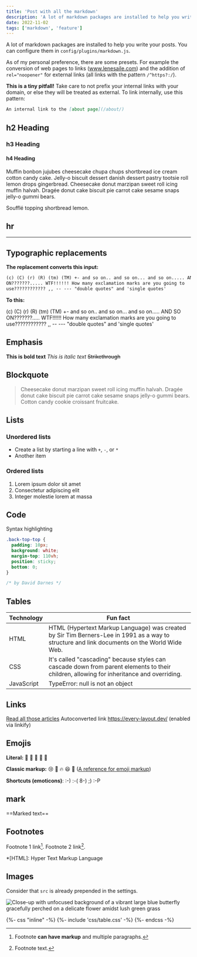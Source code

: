 ```yaml
---
title: 'Post with all the markdown'
description: 'A lot of markdown packages are installed to help you write your posts. All presets are personal preference.'
date: 2022-11-02
tags: ['markdown', 'feature']
---
```


A lot of markdown packages are installed to help you write your posts. You can
configure them in `config/plugins/markdown.js`.

As of my personal preference, there are some presets. For example the conversion
of web pages to links (www.lenesaile.com) and the addition of `rel="noopener"`
for external links (all links with the pattern `/^https?:/`).

**This is a tiny pitfall!** Take care to not prefix your internal links with
your domain, or else they will be treated as external. To link internally, use
this pattern:

```markdown
An internal link to the [about page](/about/)
```

## h2 Heading

### h3 Heading

#### h4 Heading

Muffin bonbon jujubes cheesecake chupa chups shortbread ice cream cotton candy
cake. Jelly-o biscuit dessert danish dessert pastry tootsie roll lemon drops
gingerbread. Cheesecake donut marzipan sweet roll icing muffin halvah. Dragée
donut cake biscuit pie carrot cake sesame snaps jelly-o gummi bears.

Soufflé topping shortbread lemon.

## hr

---

## Typographic replacements

**The replacement converts this input:**

```markdown
(c) (C) (r) (R) (tm) (TM) +- and so on.. and so on... and so on..... AND SO
ON???????..... WTF!!!!!! How many exclamation marks are you going to
use???????????? ,, -- --- "double quotes" and 'single quotes'
```

**To this:**

(c) (C) (r) (R) (tm) (TM) +- and so on.. and so on... and so on..... AND SO
ON???????..... WTF!!!!!! How many exclamation marks are you going to
use???????????? ,, -- --- "double quotes" and 'single quotes'

## Emphasis

**This is bold text** _This is italic text_ ~~Strikethrough~~

## Blockquote

> Cheesecake donut marzipan sweet roll icing muffin halvah. Dragée donut cake
> biscuit pie carrot cake sesame snaps jelly-o gummi bears. Cotton candy cookie
> croissant fruitcake.

## Lists

### Unordered lists

- Create a list by starting a line with `+`, `-`, or `*`
- Another item

### Ordered lists

1. Lorem ipsum dolor sit amet
2. Consectetur adipiscing elit
3. Integer molestie lorem at massa

## Code

Syntax highlighting

```css
.back-top-top {
  padding: 10px;
  background: white;
  margin-top: 110vh;
  position: sticky;
  bottom: 0;
}

/* by David Darnes */
```

## Tables

| Technology | Fun fact                                                                                                                                    |
| ---------- | ------------------------------------------------------------------------------------------------------------------------------------------- |
| HTML       | HTML (Hypertext Markup Language) was created by Sir Tim Berners-Lee in 1991 as a way to structure and link documents on the World Wide Web. |
| CSS        | It's called "cascading" because styles can cascade down from parent elements to their children, allowing for inheritance and overriding.    |
| JavaScript | TypeError: null is not an object                                                                                                            |

## Links

[Read all those articles](https://moderncss.dev/) Autoconverted link
https://every-layout.dev/ (enabled via linkify)

## Emojis

**Literal:** 🤩 💯 💚 👻 👾

**Classic markup:** :cry: :poop: :fire: :laughing: :christmas_tree:
([A reference for emoji markup](https://gist.github.com/rxaviers/7360908))

**Shortcuts (emoticons)**: :-) :-( 8-) ;) :-P

## mark

==Marked text==

## Footnotes

Footnote 1 link[^first]. Footnote 2 link[^second].

[^first]: Footnote **can have markup** and multiple paragraphs.

[^second]: Footnote text.

\*[HTML]: Hyper Text Markup Language

## Images

Consider that `src` is already prepended in the settings.

![Close-up with unfocused background of a vibrant large blue butterfly gracefully perched on a delicate flower amidst lush green grass](/assets/images/gallery/asturias-4.jpg)

{%- css "inline" -%} {%- include 'css/table.css' -%} {%- endcss -%}
